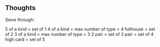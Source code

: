 ## Thoughts

Sieve through:

5 of a kind = set of 1
4 of a kind = max number of type = 4
fullhouse = set of 2
3 of a kind = max number of type = 3
2 pair = set of 3
pair = set of 4
high card = set of 5
